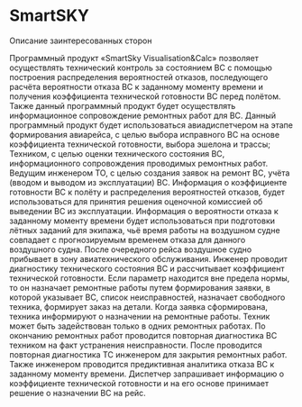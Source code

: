 # SmartSKY
Описание заинтересованных сторон

Программный продукт «SmartSky Visualisation&Calc» позволяет осуществлять технический контроль за состоянием ВС с помощью построения распределения вероятностей отказов, последующего расчёта вероятности отказа ВС к заданному моменту времени и получения коэффициента технической готовности ВС перед полётом. Также данный программный продукт будет осуществлять информационное сопровождение ремонтных работ для ВС. Данный программный продукт будет использоваться авиадиспетчером на этапе формирования авиарейса, с целью выбора исправного ВС на основе коэффициента технической готовности, выбора эшелона и трассы; Техником, с целью оценки технического состояния ВС, информационного сопровождения проводимых ремонтных работ. Ведущим инженером ТО, с целью создания заявок на ремонт ВС, учёта (вводом и выводом из эксплуатации) ВС. Информация о коэффициенте готовности ВС к полёту и распределения вероятностей отказов, будет использоваться для принятия решения оценочной комиссией об выведении ВС из эксплуатации. Информация о вероятности отказа к заданному моменту времени будет использоваться при подготовки лётных заданий для экипажа, чьё время работы на воздушном судне совпадает с прогнозируемым временем отказа для данного воздушного судна.
После очередного рейса воздушное судно прибывает в зону авиатехнического обслуживания. Инженер проводит диагностику технического состояния ВС и рассчитывает коэффициент технической готовности. Если параметр находится вне предела нормы, то он назначает ремонтные работы путем формирования заявки, в которой указывает ВС, список неисправностей, назначает свободного техника, формирует заказ на детали. Когда заявка сформирована, техника информируют о назначении на ремонтные работы. Техник может быть задействован только в одних ремонтных работах. По окончанию ремонтных работ проводится повторная диагностика ВС техником на факт устранения неисправности. После проводится повторная диагностика ТС инженером для закрытия ремонтных работ. Также инженером проводится предиктивная аналитика отказа ВС к заданному моменту времени. Диспетчер запрашивает информацию о коэффициенте технической готовности и на его основе принимает решение о назначении ВС на рейс.
